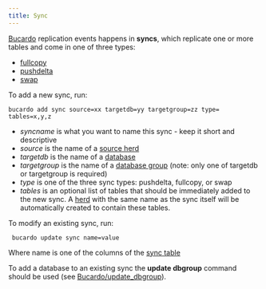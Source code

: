 ```yaml
---
title: Sync
---
```


[Bucardo](/Bucardo "wikilink") replication events happens in **syncs**, which replicate one or more tables and come in one of three types:

-   [fullcopy](/fullcopy "wikilink")
-   [pushdelta](/pushdelta "wikilink")
-   [swap](/swap "wikilink")

To add a new sync, run:

` bucardo add sync `<syncname>` source=xx targetdb=yy targetgroup=zz type=`<type>` tables=x,y,z`

-   *syncname* is what you want to name this sync - keep it short and descriptive
-   *source* is the name of a [source herd](/source_herd "wikilink")
-   *targetdb* is the name of a [database](/database "wikilink")
-   *targetgroup* is the name of a [database group](/database_group "wikilink") (note: only one of targetdb or targetgroup is required)
-   *type* is one of the three sync types: pushdelta, fullcopy, or swap
-   *tables* is an optional list of tables that should be immediately added to the new sync. A [herd](/herd "wikilink") with the same name as the sync itself will be automatically created to contain these tables.

To modify an existing sync, run:

` bucardo update sync name=value`

Where name is one of the columns of the [sync table](/sync_table "wikilink")

To add a database to an existing sync the **update dbgroup** command should be used (see [Bucardo/update_dbgroup](/Bucardo/update_dbgroup "wikilink")).

